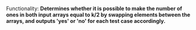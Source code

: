 Functionality: **Determines whether it is possible to make the number of ones in both input arrays equal to k/2 by swapping elements between the arrays, and outputs 'yes' or 'no' for each test case accordingly.**